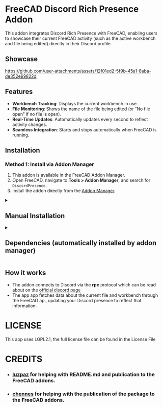 # FreeCAD Discord Rich Presence Addon

This addon integrates Discord Rich Presence with FreeCAD, enabling users to showcase their current FreeCAD activity (such as the active workbench and file being edited) directly in their Discord profile.

## Showcase
https://github.com/user-attachments/assets/12f01ed2-5f9b-45a1-8aba-de352e99822d

## Features
- **Workbench Tracking**: Displays the current workbench in use.
- **File Monitoring**: Shows the name of the file being edited (or "No file open" if no file is open).
- **Real-Time Updates**: Automatically updates every second to reflect activity changes.
- **Seamless Integration**: Starts and stops automatically when FreeCAD is running.

## Installation

### Method 1: Install via Addon Manager
1. This addon is available in the FreeCAD Addon Manager. 
2. Open FreeCAD, navigate to **Tools > Addon Manager**, and search for `DiscordPresence`.
3. Install the addon directly from the [Addon Manager](https://wiki.freecad.org/Std_AddonMgr).

<details>
  <summary><h2>Manual Installation</h2></summary>
  <p>1. Clone or download this repository to your local machine:</p>
  <pre><code>git clone https://github.com/TzurSoffer/FreecadDiscordPresence</code></pre>
  
  <p>2. Copy the <em>DiscordPresence</em> folder to the Mod folder of FreeCAD:</p>
  <ul>
    <li><strong>Linux</strong>: <code>/usr/share/freecad/Mod/</code></li>
    <li><strong>Windows</strong>: <code>C:\Program Files\FreeCAD\Mod\</code></li>
    <li><strong>macOS</strong>: <code>/Applications/FreeCAD/Mod/</code></li>
  </ul>
  
  <p>3. Restart FreeCAD to activate the addon.</p>
</details>

<details><summary><h2>Dependencies (automatically installed by addon manager)</h2></summary>
The addon requires the following Python library: <br>
- <a href=https://github.com/qwertyquerty/pypresence><code>pypresence:</code></a> A library for managing Discord Rich Presence.
</details>

## How it works
- The addon connects to Discord via the **rpc** protocol which can be read about on the [official discord page](https://discord.com/developers/docs/topics/rpc)
- The app app fetches data about the current file and workbench through the FreeCAD api, updating your Discord presence to reflect that information.

# LICENSE
This app uses LGPL2.1, the full license file can be found in the License File

# CREDITS
- ### [luzpaz](https://github.com/luzpaz) for helping with README.md and publication to the FreeCAD addons.
- ### [chennes](https://github.com/chennes) for helping with the publication of the package to the FreeCAD addons.
